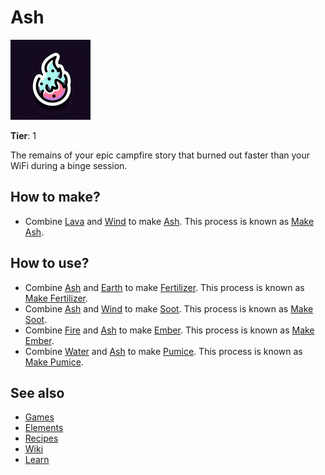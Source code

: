 # Ash

![](../images/item.ash.png)

**Tier**: 1

The remains of your epic campfire story that burned out faster than your WiFi during a binge session.

## How to make?

* Combine [Lava](/wiki/elements/lava) and [Wind](/wiki/elements/wind) to make [Ash](/wiki/elements/ash). This process is known as [Make Ash](/wiki/recipes/make-ash).

## How to use?

* Combine [Ash](/wiki/elements/ash) and [Earth](/wiki/elements/earth) to make [Fertilizer](/wiki/elements/fertilizer). This process is known as [Make Fertilizer](/wiki/recipes/make-fertilizer).
* Combine [Ash](/wiki/elements/ash) and [Wind](/wiki/elements/wind) to make [Soot](/wiki/elements/soot). This process is known as [Make Soot](/wiki/recipes/make-soot).
* Combine [Fire](/wiki/elements/fire) and [Ash](/wiki/elements/ash) to make [Ember](/wiki/elements/ember). This process is known as [Make Ember](/wiki/recipes/make-ember).
* Combine [Water](/wiki/elements/water) and [Ash](/wiki/elements/ash) to make [Pumice](/wiki/elements/pumice). This process is known as [Make Pumice](/wiki/recipes/make-pumice).

## See also

* [Games](/wiki/games)
* [Elements](/wiki/elements)
* [Recipes](/wiki/recipes)
* [Wiki](/wiki/index)
* [Learn](/learn/index)